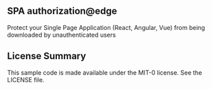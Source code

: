## SPA authorization@edge

Protect your Single Page Application (React, Angular, Vue) from being downloaded by unauthenticated users

## License Summary

This sample code is made available under the MIT-0 license. See the LICENSE file.

